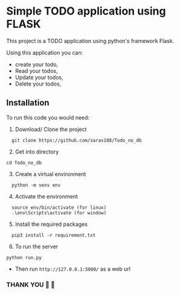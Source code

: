 # Simple TODO application using FLASK
This project is a TODO application using python's framework Flask.

Using this application you can:
- create your todo,
- Read your todos,
- Update your todos,
- Delete your todos,

## Installation

To run this code you would need:

1. Download/ Clone the project

```git
  git clone https://github.com/saras108/Todo_no_db
```

2. Get into directory
```cd
cd Todo_no_db
```

3. Create a virtual environment

```python3
  python -m venv env
```

4. Activate the environment
```env
  source env/bin/activate (for linux)
  .\env\Scripts\activate (for window)
```

5. Install the required packages

```python3
  pip3 install -r requirement.txt
``` 

6. To run the server
```python3
python run.py
```

- Then run ```http://127.0.0.1:5000/``` as a web url

### THANK YOU :hugs: :hugs: